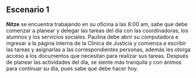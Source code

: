 ## Escenario 1

**Nitze** se encuentra trabajando en su oficina a las 8:00 am, sabe que debe comenzar a planear y delegar las tareas del día con las coordinadoras, los alumnos y los servicios sociales. Paulina debe abrir su computadora e ingresar a la página interna de la Clínica de Justicia y comienza a escribir las tareas y asignarlas a las correspondientes personas, además les otorga acceso a los documentos que necesitan para realizar sus tareas. Después de planear las actividades del día, se siente más tranquila y con ánimos para continuar su día, pues sabe que debe hacer hoy.

